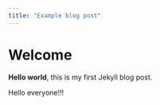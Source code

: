 ```yaml
---
title: "Example blog post"
---
```


# Welcome

**Hello world**, this is my first Jekyll blog post.

Hello everyone!!!
